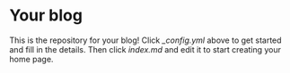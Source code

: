 # Your blog

This is the repository for your blog! Click *_config.yml* above to get started and fill in the details. Then click *index.md* and edit it to start  creating your home page.
